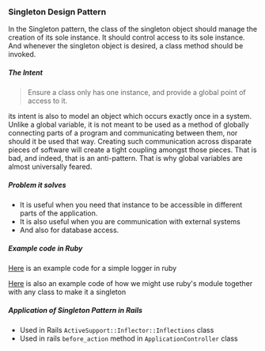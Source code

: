 ### Singleton Design Pattern
In the Singleton pattern, the class of the singleton object should manage the creation of its sole instance. It should control access to its sole instance. And whenever the singleton object is desired, a class method should be invoked.
##### The Intent
> Ensure a class only has one instance, and provide a global point of access to it.

its intent is also to model an object which occurs exactly once in a system. Unlike a global variable, it is not meant to be used as a method of globally connecting parts of a program and communicating between them, nor should it be used that way. Creating such communication across disparate pieces of software will create a tight coupling amongst those pieces. That is bad, and indeed, that is an anti-pattern. That is why global variables are almost universally feared.

##### Problem it solves
- It is useful when you need that instance to be accessible in different parts of the application.
- It is also useful when you are communication with external systems
- And also for database access.

##### Example code in Ruby
[Here](singleton_pattern.rb) is an example code for a simple logger in ruby

[Here](singleton_pattern_with_module.rb) is also an example code of how we might use ruby's module together with any class to make it a singleton

##### Application of Singleton Pattern in Rails
- Used in Rails `ActiveSupport::Inflector::Inflections` class
- Used in rails `before_action` method in `ApplicationController` class

